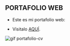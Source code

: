 ## PORTAFOLIO WEB

- Este es mi portafolio web:

- Visitalo [AQUÍ](https://fabiantatum.github.io./FabianPalacios/Portfolio-CV).

![gif portafolio-cv](https://media.giphy.com/media/M4XHoV7NSsg1MTbexy/giphy.gif)